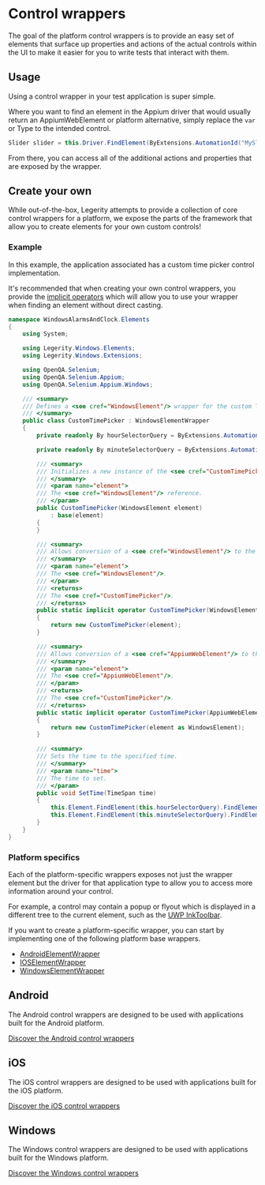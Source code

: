 # Control wrappers

The goal of the platform control wrappers is to provide an easy set of elements that surface up properties and actions of the actual controls within the UI to make it easier for you to write tests that interact with them. 

## Usage

Using a control wrapper in your test application is super simple. 

Where you want to find an element in the Appium driver that would usually return an AppiumWebElement or platform alternative, simply replace the `var` or Type to the intended control.

```csharp
Slider slider = this.Driver.FindElement(ByExtensions.AutomationId("MySlider"));
```

From there, you can access all of the additional actions and properties that are exposed by the wrapper.

## Create your own

While out-of-the-box, Legerity attempts to provide a collection of core control wrappers for a platform, we expose the parts of the framework that allow you to create elements for your own custom controls!

### Example

In this example, the application associated has a custom time picker control implementation.

It's recommended that when creating your own control wrappers, you provide the [implicit operators](https://docs.microsoft.com/en-us/dotnet/csharp/language-reference/operators/user-defined-conversion-operators) which will allow you to use your wrapper when finding an element without direct casting.

```csharp
namespace WindowsAlarmsAndClock.Elements
{
    using System;

    using Legerity.Windows.Elements;
    using Legerity.Windows.Extensions;

    using OpenQA.Selenium;
    using OpenQA.Selenium.Appium;
    using OpenQA.Selenium.Appium.Windows;

    /// <summary>
    /// Defines a <see cref="WindowsElement"/> wrapper for the custom TimePicker control.
    /// </summary>
    public class CustomTimePicker : WindowsElementWrapper
    {
        private readonly By hourSelectorQuery = ByExtensions.AutomationId("HourLoopingSelector");

        private readonly By minuteSelectorQuery = ByExtensions.AutomationId("MinuteLoopingSelector");

        /// <summary>
        /// Initializes a new instance of the <see cref="CustomTimePicker"/> class.
        /// </summary>
        /// <param name="element">
        /// The <see cref="WindowsElement"/> reference.
        /// </param>
        public CustomTimePicker(WindowsElement element)
            : base(element)
        {
        }

        /// <summary>
        /// Allows conversion of a <see cref="WindowsElement"/> to the <see cref="CustomTimePicker"/> without direct casting.
        /// </summary>
        /// <param name="element">
        /// The <see cref="WindowsElement"/>.
        /// </param>
        /// <returns>
        /// The <see cref="CustomTimePicker"/>.
        /// </returns>
        public static implicit operator CustomTimePicker(WindowsElement element)
        {
            return new CustomTimePicker(element);
        }

        /// <summary>
        /// Allows conversion of a <see cref="AppiumWebElement"/> to the <see cref="CustomTimePicker"/> without direct casting.
        /// </summary>
        /// <param name="element">
        /// The <see cref="AppiumWebElement"/>.
        /// </param>
        /// <returns>
        /// The <see cref="CustomTimePicker"/>.
        /// </returns>
        public static implicit operator CustomTimePicker(AppiumWebElement element)
        {
            return new CustomTimePicker(element as WindowsElement);
        }

        /// <summary>
        /// Sets the time to the specified time.
        /// </summary>
        /// <param name="time">
        /// The time to set.
        /// </param>
        public void SetTime(TimeSpan time)
        {
            this.Element.FindElement(this.hourSelectorQuery).FindElementByName(time.ToString("%h")).Click();
            this.Element.FindElement(this.minuteSelectorQuery).FindElementByName(time.ToString("mm")).Click();
        }
    }
}
```

### Platform specifics

Each of the platform-specific wrappers exposes not just the wrapper element but the driver for that application type to allow you to access more information around your control.

For example, a control may contain a popup or flyout which is displayed in a different tree to the current element, such as the [UWP InkToolbar](../src/Legerity/Windows/Elements/Core/InkToolbar.cs).

If you want to create a platform-specific wrapper, you can start by implementing one of the following platform base wrappers.

- [AndroidElementWrapper](../src/Legerity/Android/Elements/AndroidElementWrapper.cs)
- [IOSElementWrapper](../src/Legerity/IOS/Elements/IOSElementWrapper.cs)
- [WindowsElementWrapper](../src/Legerity/Windows/Elements/WindowsElementWrapper.cs)

## Android

The Android control wrappers are designed to be used with applications built for the Android platform.

[Discover the Android control wrappers](Android/AndroidControlWrappers.md)

## iOS

The iOS control wrappers are designed to be used with applications built for the iOS platform.

[Discover the iOS control wrappers](IOS/IOSControlWrappers.md)

## Windows

The Windows control wrappers are designed to be used with applications built for the Windows platform.

[Discover the Windows control wrappers](Windows/WindowsControlWrappers.md)